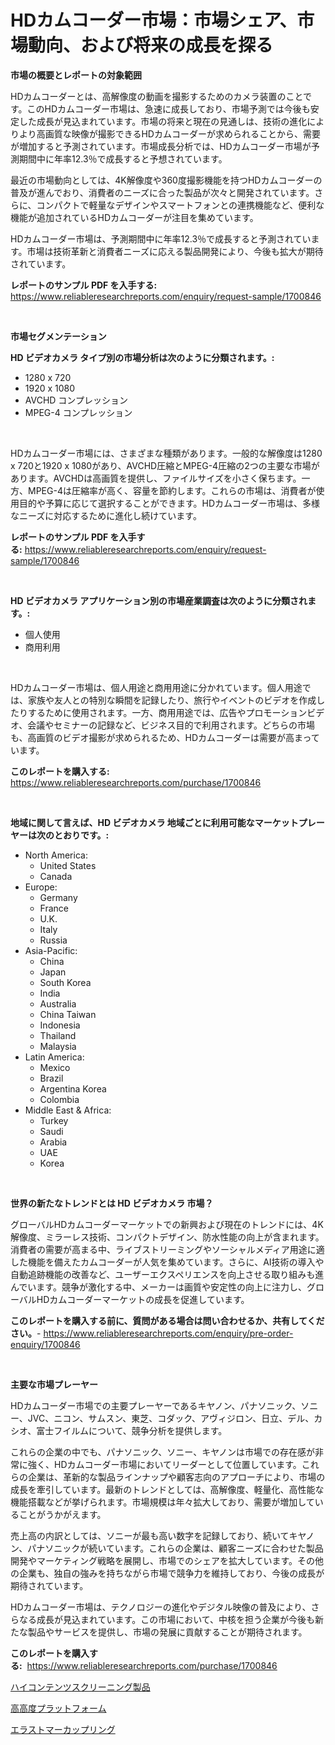 <p><h1>HDカムコーダー市場：市場シェア、市場動向、および将来の成長を探る</h1></p><p><strong>市場の概要とレポートの対象範囲</strong></p>
<p><p>HDカムコーダーとは、高解像度の動画を撮影するためのカメラ装置のことです。このHDカムコーダー市場は、急速に成長しており、市場予測では今後も安定した成長が見込まれています。市場の将来と現在の見通しは、技術の進化によりより高画質な映像が撮影できるHDカムコーダーが求められることから、需要が増加すると予測されています。市場成長分析では、HDカムコーダー市場が予測期間中に年率12.3％で成長すると予想されています。</p><p>最近の市場動向としては、4K解像度や360度撮影機能を持つHDカムコーダーの普及が進んでおり、消費者のニーズに合った製品が次々と開発されています。さらに、コンパクトで軽量なデザインやスマートフォンとの連携機能など、便利な機能が追加されているHDカムコーダーが注目を集めています。</p><p>HDカムコーダー市場は、予測期間中に年率12.3％で成長すると予測されています。市場は技術革新と消費者ニーズに応える製品開発により、今後も拡大が期待されています。</p></p>
<p><strong>レポートのサンプル PDF を入手する:</strong> <a href="https://www.reliableresearchreports.com/enquiry/request-sample/1700846">https://www.reliableresearchreports.com/enquiry/request-sample/1700846</a></p>
<p>&nbsp;</p>
<p><strong>市場セグメンテーション</strong></p>
<p><strong>HD ビデオカメラ タイプ別の市場分析は次のように分類されます。:</strong></p>
<p><ul><li>1280 x 720</li><li>1920 x 1080</li><li>AVCHD コンプレッション</li><li>MPEG-4 コンプレッション</li></ul></p>
<p>&nbsp;</p>
<p><p>HDカムコーダー市場には、さまざまな種類があります。一般的な解像度は1280 x 720と1920 x 1080があり、AVCHD圧縮とMPEG-4圧縮の2つの主要な市場があります。AVCHDは高画質を提供し、ファイルサイズを小さく保ちます。一方、MPEG-4は圧縮率が高く、容量を節約します。これらの市場は、消費者が使用目的や予算に応じて選択することができます。HDカムコーダー市場は、多様なニーズに対応するために進化し続けています。</p></p>
<p><strong>レポートのサンプル PDF を入手する:</strong>&nbsp;<a href="https://www.reliableresearchreports.com/enquiry/request-sample/1700846">https://www.reliableresearchreports.com/enquiry/request-sample/1700846</a></p>
<p>&nbsp;</p>
<p><strong> HD ビデオカメラ アプリケーション別の市場産業調査は次のように分類されます。:</strong></p>
<p><ul><li>個人使用</li><li>商用利用</li></ul></p>
<p>&nbsp;</p>
<p><p>HDカムコーダー市場は、個人用途と商用用途に分かれています。個人用途では、家族や友人との特別な瞬間を記録したり、旅行やイベントのビデオを作成したりするために使用されます。一方、商用用途では、広告やプロモーションビデオ、会議やセミナーの記録など、ビジネス目的で利用されます。どちらの市場も、高画質のビデオ撮影が求められるため、HDカムコーダーは需要が高まっています。</p></p>
<p><strong>このレポートを購入する:</strong>&nbsp; <a href="https://www.reliableresearchreports.com/purchase/1700846">https://www.reliableresearchreports.com/purchase/1700846</a></p>
<p>&nbsp;</p>
<p><strong>地域に関して言えば、HD ビデオカメラ 地域ごとに利用可能なマーケットプレーヤーは次のとおりです。:</strong></p>
<p><ul>
    <li>
        North America:
        <ul>
            <li>United States</li>
            <li>Canada</li>
        </ul>
    </li>
    <li>
        Europe:
        <ul>
            <li>Germany</li>
            <li>France</li>
            <li>U.K.</li>
            <li>Italy</li>
            <li>Russia</li>
        </ul>
    </li>
    <li>
        Asia-Pacific:
        <ul>
            <li>China</li>
            <li>Japan</li>
            <li>South Korea</li>
            <li>India</li>
            <li>Australia</li>
            <li>China Taiwan</li>
            <li>Indonesia</li>
            <li>Thailand</li>
            <li>Malaysia</li>
        </ul>
    </li>
    <li>
        Latin America:
        <ul>
            <li>Mexico</li>
            <li>Brazil</li>
            <li>Argentina Korea</li>
            <li>Colombia</li>
        </ul>
    </li>
    <li>
        Middle East & Africa:
        <ul>
            <li>Turkey</li>
            <li>Saudi</li>
            <li>Arabia</li>
            <li>UAE</li>
            <li>Korea</li>
        </ul>
    </li>
    </ul></p>
<p>&nbsp;</p>
<p><strong>世界の新たなトレンドとは HD ビデオカメラ 市場？</strong></p>
<p><p>グローバルHDカムコーダーマーケットでの新興および現在のトレンドには、4K解像度、ミラーレス技術、コンパクトデザイン、防水性能の向上が含まれます。消費者の需要が高まる中、ライブストリーミングやソーシャルメディア用途に適した機能を備えたカムコーダーが人気を集めています。さらに、AI技術の導入や自動追跡機能の改善など、ユーザーエクスペリエンスを向上させる取り組みも進んでいます。競争が激化する中、メーカーは画質や安定性の向上に注力し、グローバルHDカムコーダーマーケットの成長を促進しています。</p></p>
<p><strong>このレポートを購入する前に、質問がある場合は問い合わせるか、共有してください。</strong>- <a href="https://www.reliableresearchreports.com/enquiry/pre-order-enquiry/1700846">https://www.reliableresearchreports.com/enquiry/pre-order-enquiry/1700846</a></p>
<p>&nbsp;</p>
<p><strong>主要な市場プレーヤー</strong></p>
<p><p>HDカムコーダー市場での主要プレーヤーであるキヤノン、パナソニック、ソニー、JVC、ニコン、サムスン、東芝、コダック、アヴィジロン、日立、デル、カシオ、富士フイルムについて、競争分析を提供します。</p><p>これらの企業の中でも、パナソニック、ソニー、キヤノンは市場での存在感が非常に強く、HDカムコーダー市場においてリーダーとして位置しています。これらの企業は、革新的な製品ラインナップや顧客志向のアプローチにより、市場の成長を牽引しています。最新のトレンドとしては、高解像度、軽量化、高性能な機能搭載などが挙げられます。市場規模は年々拡大しており、需要が増加していることがうかがえます。</p><p>売上高の内訳としては、ソニーが最も高い数字を記録しており、続いてキヤノン、パナソニックが続いています。これらの企業は、顧客ニーズに合わせた製品開発やマーケティング戦略を展開し、市場でのシェアを拡大しています。その他の企業も、独自の強みを持ちながら市場で競争力を維持しており、今後の成長が期待されています。</p><p>HDカムコーダー市場は、テクノロジーの進化やデジタル映像の普及により、さらなる成長が見込まれています。この市場において、中核を担う企業が今後も新たな製品やサービスを提供し、市場の発展に貢献することが期待されます。</p></p>
<p><strong>このレポートを購入する:</strong>&nbsp;&nbsp;<a href="https://www.reliableresearchreports.com/purchase/1700846">https://www.reliableresearchreports.com/purchase/1700846</a></p>
<p><p><a href="https://github.com/mathieurico66/Market-Research-Report-List-1/blob/main/37819928403.md">ハイコンテンツスクリーニング製品</a></p><p><a href="https://github.com/ycmtqqhvk3273/Market-Research-Report-List-1/blob/main/11929498402.md">高高度プラットフォーム</a></p><p><a href="https://medium.com/@valeridd446677/%E3%82%A8%E3%83%A9%E3%82%B9%E3%83%88%E3%83%A1%E3%83%AA%E3%83%83%E3%82%AF%E3%82%AB%E3%83%83%E3%83%97%E3%83%AA%E3%83%B3%E3%82%B0%E5%B8%82%E5%A0%B4%E3%81%AF-2031%E5%B9%B4%E3%81%BE%E3%81%A7%E3%81%AE%E5%B8%82%E5%A0%B4%E3%82%B7%E3%82%A7%E3%82%A2-%E3%82%B5%E3%82%A4%E3%82%BA-%E3%81%8A%E3%82%88%E3%81%B3%E4%BA%88%E6%B8%AC%E3%82%92%E9%87%8D%E7%82%B9%E7%9A%84%E3%81%AB%E8%80%83%E6%85%AE%E3%81%97%E3%81%A6%E3%81%84%E3%81%BE%E3%81%99-38b2a1f4526c">エラストマーカップリング</a></p></p>